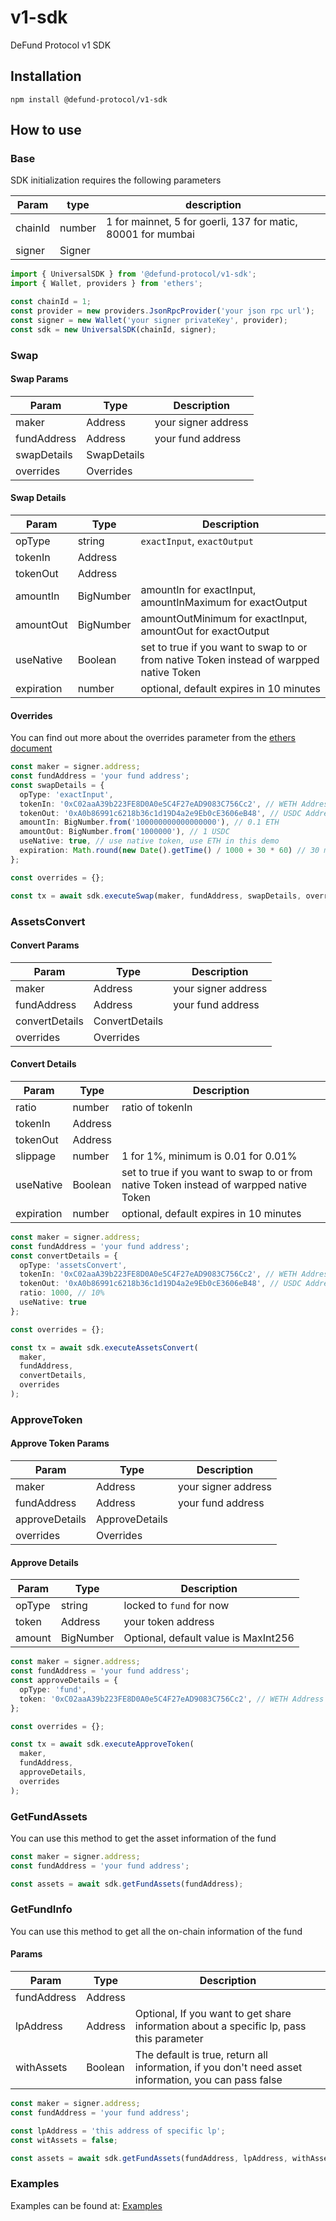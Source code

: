 # v1-sdk

DeFund Protocol v1 SDK

## Installation

```shell
npm install @defund-protocol/v1-sdk
```

## How to use

### Base

SDK initialization requires the following parameters

| Param   | type   | description                                                  |
| ------- | ------ | ------------------------------------------------------------ |
| chainId | number | 1 for mainnet, 5 for goerli, 137 for matic, 80001 for mumbai |
| signer  | Signer |                                                              |

```typescript
import { UniversalSDK } from '@defund-protocol/v1-sdk';
import { Wallet, providers } from 'ethers';

const chainId = 1;
const provider = new providers.JsonRpcProvider('your json rpc url');
const signer = new Wallet('your signer privateKey', provider);
const sdk = new UniversalSDK(chainId, signer);
```

### Swap

#### Swap Params

| Param       | Type        | Description         |
| ----------- | ----------- | ------------------- |
| maker       | Address     | your signer address |
| fundAddress | Address     | your fund address   |
| swapDetails | SwapDetails |                     |
| overrides   | Overrides   |                     |

#### Swap Details

| Param      | Type      | Description                                                                             |
| ---------- | --------- | --------------------------------------------------------------------------------------- |
| opType     | string    | `exactInput`, `exactOutput`                                                             |
| tokenIn    | Address   |                                                                                         |
| tokenOut   | Address   |                                                                                         |
| amountIn   | BigNumber | amountIn for exactInput, amountInMaximum for exactOutput                                |
| amountOut  | BigNumber | amountOutMinimum for exactInput, amountOut for exactOutput                              |
| useNative  | Boolean   | set to true if you want to swap to or from native Token instead of warpped native Token |
| expiration | number    | optional, default expires in 10 minutes                                                 |

#### Overrides

You can find out more about the overrides parameter from the [ethers document](https://docs.ethers.org/v5/api/contract/contract/#Contract--write)

```typescript
const maker = signer.address;
const fundAddress = 'your fund address';
const swapDetails = {
  opType: 'exactInput',
  tokenIn: '0xC02aaA39b223FE8D0A0e5C4F27eAD9083C756Cc2', // WETH Address on mainnet
  tokenOut: '0xA0b86991c6218b36c1d19D4a2e9Eb0cE3606eB48', // USDC Address on mainnet
  amountIn: BigNumber.from('100000000000000000'), // 0.1 ETH
  amountOut: BigNumber.from('1000000'), // 1 USDC
  useNative: true, // use native token, use ETH in this demo
  expiration: Math.round(new Date().getTime() / 1000 + 30 * 60) // 30 minutes
};

const overrides = {};

const tx = await sdk.executeSwap(maker, fundAddress, swapDetails, overrides);
```

### AssetsConvert

#### Convert Params

| Param          | Type           | Description         |
| -------------- | -------------- | ------------------- |
| maker          | Address        | your signer address |
| fundAddress    | Address        | your fund address   |
| convertDetails | ConvertDetails |                     |
| overrides      | Overrides      |                     |

#### Convert Details

| Param      | Type    | Description                                                                             |
| ---------- | ------- | --------------------------------------------------------------------------------------- |
| ratio      | number  | ratio of tokenIn                                                                        |
| tokenIn    | Address |                                                                                         |
| tokenOut   | Address |                                                                                         |
| slippage   | number  | 1 for 1%, minimum is 0.01 for 0.01%                                                     |
| useNative  | Boolean | set to true if you want to swap to or from native Token instead of warpped native Token |
| expiration | number  | optional, default expires in 10 minutes                                                 |

```typescript
const maker = signer.address;
const fundAddress = 'your fund address';
const convertDetails = {
  opType: 'assetsConvert',
  tokenIn: '0xC02aaA39b223FE8D0A0e5C4F27eAD9083C756Cc2', // WETH Address on mainnet
  tokenOut: '0xA0b86991c6218b36c1d19D4a2e9Eb0cE3606eB48', // USDC Address on mainnet
  ratio: 1000, // 10%
  useNative: true
};

const overrides = {};

const tx = await sdk.executeAssetsConvert(
  maker,
  fundAddress,
  convertDetails,
  overrides
);
```

### ApproveToken

#### Approve Token Params

| Param          | Type           | Description         |
| -------------- | -------------- | ------------------- |
| maker          | Address        | your signer address |
| fundAddress    | Address        | your fund address   |
| approveDetails | ApproveDetails |                     |
| overrides      | Overrides      |                     |

#### Approve Details

| Param  | Type      | Description                          |
| ------ | --------- | ------------------------------------ |
| opType | string    | locked to `fund` for now             |
| token  | Address   | your token address                   |
| amount | BigNumber | Optional, default value is MaxInt256 |

```typescript
const maker = signer.address;
const fundAddress = 'your fund address';
const approveDetails = {
  opType: 'fund',
  token: '0xC02aaA39b223FE8D0A0e5C4F27eAD9083C756Cc2', // WETH Address on mainnet
};

const overrides = {};

const tx = await sdk.executeApproveToken(
  maker,
  fundAddress,
  approveDetails,
  overrides
);
```

### GetFundAssets

You can use this method to get the asset information of the fund

```typescript
const maker = signer.address;
const fundAddress = 'your fund address';

const assets = await sdk.getFundAssets(fundAddress);
```

### GetFundInfo

You can use this method to get all the on-chain information of the fund

#### Params

| Param       | Type    | Description                                                                                          |
| ----------- | ------- | ---------------------------------------------------------------------------------------------------- |
| fundAddress | Address |                                                                                                      |
| lpAddress   | Address | Optional, If you want to get share information about a specific lp, pass this parameter              |
| withAssets  | Boolean | The default is true, return all information, if you don't need asset information, you can pass false |

```typescript
const maker = signer.address;
const fundAddress = 'your fund address';

const lpAddress = 'this address of specific lp';
const witAssets = false;

const assets = await sdk.getFundAssets(fundAddress, lpAddress, withAssets);
```

### Examples

Examples can be found at: [Examples](https://github.com/DeFund-protocol/defund-examples)
